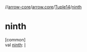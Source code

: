 //[arrow-core](../../../index.md)/[arrow.core](../index.md)/[Tuple14](index.md)/[ninth](ninth.md)

# ninth

[common]\
val [ninth](ninth.md): [I](index.md)
